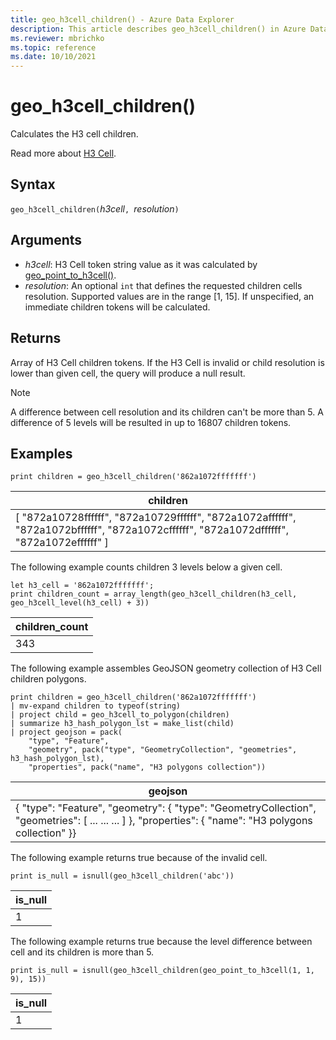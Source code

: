 ```yaml
---
title: geo_h3cell_children() - Azure Data Explorer
description: This article describes geo_h3cell_children() in Azure Data Explorer.
ms.reviewer: mbrichko
ms.topic: reference
ms.date: 10/10/2021
---
```

# geo_h3cell_children()

Calculates the H3 cell children.

Read more about [H3 Cell](https://eng.uber.com/h3/).

## Syntax

`geo_h3cell_children(`*h3cell*`, `*resolution*`)`

## Arguments

* *h3cell*: H3 Cell token string value as it was calculated by [geo_point_to_h3cell()](geo-point-to-h3cell-function.md).
* *resolution*: An optional `int` that defines the requested children cells resolution. Supported values are in the range [1, 15]. If unspecified, an immediate children tokens will be calculated.

## Returns

Array of H3 Cell children tokens. If the H3 Cell is invalid or child resolution is lower than given cell, the query will produce a null result.

> [!NOTE]
>
> A difference between cell resolution and its children can't be more than 5. A difference of 5 levels will be resulted in up to 16807 children tokens.

## Examples

<!-- csl: https://help.kusto.windows.net/Samples -->
```kusto
print children = geo_h3cell_children('862a1072fffffff')
```

|children|
|---|
|[ "872a10728ffffff", "872a10729ffffff", "872a1072affffff", "872a1072bffffff", "872a1072cffffff", "872a1072dffffff", "872a1072effffff" ]|

The following example counts children 3 levels below a given cell.

<!-- csl: https://help.kusto.windows.net/Samples -->
```kusto
let h3_cell = '862a1072fffffff'; 
print children_count = array_length(geo_h3cell_children(h3_cell, geo_h3cell_level(h3_cell) + 3))
```

|children_count|
|---|
|343|

The following example assembles GeoJSON geometry collection of H3 Cell children polygons.

<!-- csl: https://help.kusto.windows.net/Samples -->
```kusto
print children = geo_h3cell_children('862a1072fffffff')
| mv-expand children to typeof(string)
| project child = geo_h3cell_to_polygon(children)
| summarize h3_hash_polygon_lst = make_list(child)
| project geojson = pack(
    "type", "Feature",
    "geometry", pack("type", "GeometryCollection", "geometries", h3_hash_polygon_lst),
    "properties", pack("name", "H3 polygons collection"))
```

|geojson|
|---|
|{ "type": "Feature", "geometry": { "type": "GeometryCollection", "geometries": [ ... ... ... ] }, "properties": { "name": "H3 polygons collection" }}|

The following example returns true because of the invalid cell.

<!-- csl: net.tcp://localhost/$systemdb -->
```kusto
print is_null = isnull(geo_h3cell_children('abc'))
```

|is_null|
|---|
|1|

The following example returns true because the level difference between cell and its children is more than 5.

<!-- csl: net.tcp://localhost/$systemdb -->
```kusto
print is_null = isnull(geo_h3cell_children(geo_point_to_h3cell(1, 1, 9), 15))
```

|is_null|
|---|
|1|
